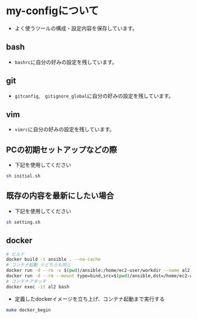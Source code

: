 # my-configについて

* よく使うツールの構成・設定内容を保存しています。

## bash

* `bashrc`に自分の好みの設定を残しています。

## git

* `gitconfig`,　`gitignore_global`に自分の好みの設定を残しています。

## vim

* `vimrc`に自分の好みの設定を残しています。

## PCの初期セットアップなどの際

* 下記を使用してください

```sh
sh initial.sh
```

## 既存の内容を最新にしたい場合

* 下記を使用してください

```sh
sh setting.sh
```

## docker

```sh
# ビルド
docker build -t ansible . --no-cache
# コンテナ起動 ※どちらも同じ
docker run -d --rm -v $(pwd)/ansible:/home/ec2-user/workdir --name al2 ansible
docker run -d --rm --mount type=bind,src=$(pwd)/ansible,dst=/home/ec2-user/workdir --name al2 ansible /sbin/init
# コンテナアタッチ
docker exec -it al2 bash
```

* 定義したdockerイメージを立ち上げ、コンテナ起動まで実行する

```sh
make docker_begin
```

